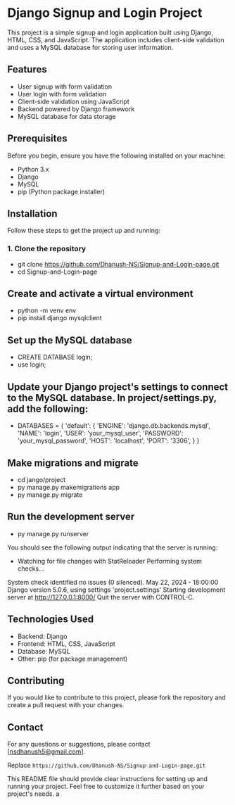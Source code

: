 # Django Signup and Login Project

This project is a simple signup and login application built using Django, HTML, CSS, and JavaScript. The application includes client-side validation and uses a MySQL database for storing user information.

## Features

- User signup with form validation
- User login with form validation
- Client-side validation using JavaScript
- Backend powered by Django framework
- MySQL database for data storage

## Prerequisites

Before you begin, ensure you have the following installed on your machine:

- Python 3.x
- Django
- MySQL
- pip (Python package installer)

## Installation

Follow these steps to get the project up and running:

### 1. Clone the repository


- git clone https://github.com/Dhanush-NS/Signup-and-Login-page.git
- cd Signup-and-Login-page

## Create and activate a virtual environment
- python -m venv env
- pip install django mysqlclient


## Set up the MySQL database
- CREATE DATABASE login;
- use login;

## Update your Django project's settings to connect to the MySQL database. In project/settings.py, add the following:
- DATABASES = {
    'default': {
        'ENGINE': 'django.db.backends.mysql',
        'NAME': 'login',
        'USER': 'your_mysql_user',
        'PASSWORD': 'your_mysql_password',
        'HOST': 'localhost',
        'PORT': '3306',
    }
}
## Make migrations and migrate

- cd jango/project
- py manage.py makemigrations app
- py manage.py migrate

## Run the development server
- py manage.py runserver

You should see the following output indicating that the server is running:

- Watching for file changes with StatReloader
 Performing system checks...

 System check identified no issues (0 silenced).
 May 22, 2024 - 18:00:00
 Django version 5.0.6, using settings 'project.settings'
 Starting development server at http://127.0.0.1:8000/
 Quit the server with CONTROL-C.

## Technologies Used
- Backend: Django
- Frontend: HTML, CSS, JavaScript
- Database: MySQL
- Other: pip (for package management)

## Contributing

If you would like to contribute to this project, please fork the repository and create a pull request with your changes.

## Contact

For any questions or suggestions, please contact [nsdhanush5@gmail.com].

Replace `https://github.com/Dhanush-NS/Signup-and-Login-page.git`

This README file should provide clear instructions for setting up and running your project. Feel free to customize it further based on your project's needs.
a
